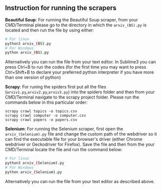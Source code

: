 ## Instruction for running the scrapers

<b>Beautiful Soup</b>: For running the Beautiful Soup scraper, from your CMD/Terminal please go to the directory in which the `arxiv_(BS).py` is located and then run the file by using either:

``` bash
# For linux
python3 arxiv_(BS).py
# For Windows
python arxiv_(BS).py
```
Alternatively you can run the file from your text editor. In Sublime3 you can press Ctrl+B to run the codes (for the first time you may want to press Ctrl+Shift+B to declare your preferred python interpreter if you have more than one version of python)

<b>Scrapy</b>: For runing the spiders first put all the files (`arxiv1.py`,`arxiv2.py`,`arxiv3.py`) into the spiders folder and then from your CMD/Terminal navigate to the scrapy project folder. Please run the commands below in this particular order:<br>
```
scrapy crawl topics -o topics.csv
scrapy crawl computer -o computer.csv
scrapy crawl papers -o papers.csv
```
<b>Selenium</b>: For running the Selenium scraper, first open the `arxiv_(Selenium).py` file and change the custom path of the webdriver so it can find the executable file for your browser's driver (either Chrome webdriver or Geckodriver for Firefox). Save the file and then from the your CMD/Terminal locate the file and run the command below:<br>

```bash
# For linux
python3 arxiv_(Selenium).py
# For Windows
python arxiv_(Selenium).py
```
Alternatively you can run the file from your text editor as described above.

